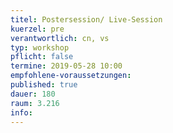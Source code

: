 ```yaml
---
titel: Postersession/ Live-Session
kuerzel: pre
verantwortlich: cn, vs
typ: workshop
pflicht: false
termine: 2019-05-28 10:00
empfohlene-voraussetzungen: 
published: true
dauer: 180
raum: 3.216
info: 
---
```


